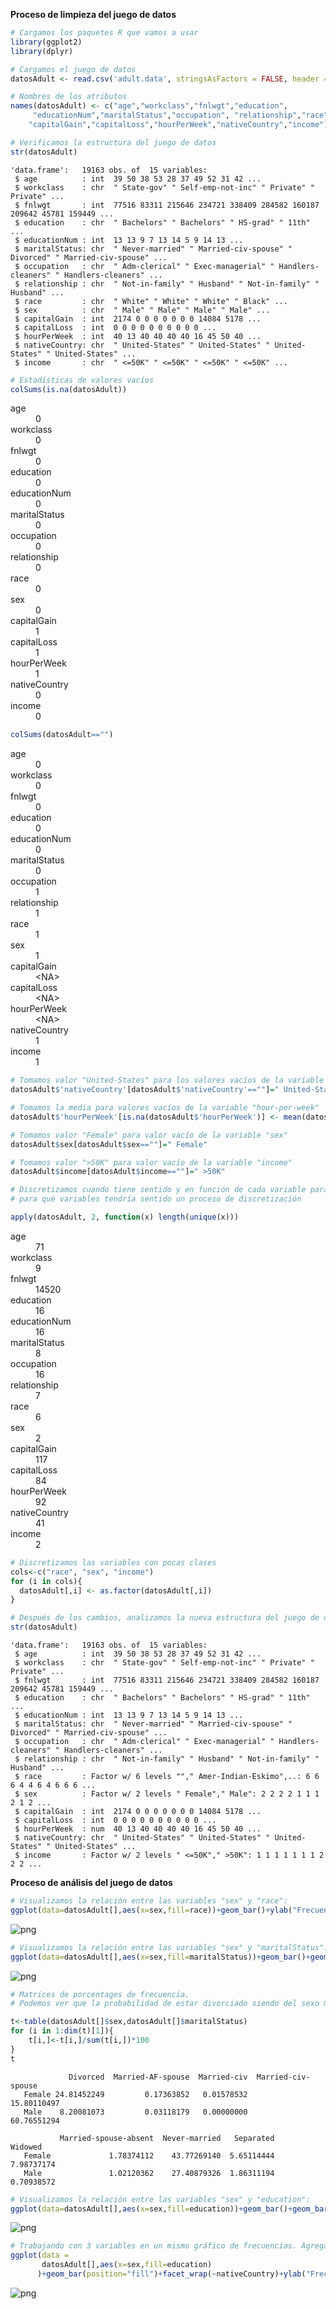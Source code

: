 
**Proceso de limpieza del juego de datos**


```R
# Cargamos los paquetes R que vamos a usar
library(ggplot2)
library(dplyr)
```


```R
# Cargamos el juego de datos
datosAdult <- read.csv('adult.data', stringsAsFactors = FALSE, header = FALSE)
```


```R
# Nombres de los atributos
names(datosAdult) <- c("age","workclass","fnlwgt","education",
     "educationNum","maritalStatus","occupation", "relationship","race","sex",
    "capitalGain","capitalLoss","hourPerWeek","nativeCountry","income")
```


```R
# Verificamos la estructura del juego de datos
str(datosAdult)
```

    'data.frame':	19163 obs. of  15 variables:
     $ age          : int  39 50 38 53 28 37 49 52 31 42 ...
     $ workclass    : chr  " State-gov" " Self-emp-not-inc" " Private" " Private" ...
     $ fnlwgt       : int  77516 83311 215646 234721 338409 284582 160187 209642 45781 159449 ...
     $ education    : chr  " Bachelors" " Bachelors" " HS-grad" " 11th" ...
     $ educationNum : int  13 13 9 7 13 14 5 9 14 13 ...
     $ maritalStatus: chr  " Never-married" " Married-civ-spouse" " Divorced" " Married-civ-spouse" ...
     $ occupation   : chr  " Adm-clerical" " Exec-managerial" " Handlers-cleaners" " Handlers-cleaners" ...
     $ relationship : chr  " Not-in-family" " Husband" " Not-in-family" " Husband" ...
     $ race         : chr  " White" " White" " White" " Black" ...
     $ sex          : chr  " Male" " Male" " Male" " Male" ...
     $ capitalGain  : int  2174 0 0 0 0 0 0 0 14084 5178 ...
     $ capitalLoss  : int  0 0 0 0 0 0 0 0 0 0 ...
     $ hourPerWeek  : int  40 13 40 40 40 40 16 45 50 40 ...
     $ nativeCountry: chr  " United-States" " United-States" " United-States" " United-States" ...
     $ income       : chr  " <=50K" " <=50K" " <=50K" " <=50K" ...
    


```R
# Estadísticas de valores vacíos
colSums(is.na(datosAdult))
```


<dl class=dl-horizontal>
	<dt>age</dt>
		<dd>0</dd>
	<dt>workclass</dt>
		<dd>0</dd>
	<dt>fnlwgt</dt>
		<dd>0</dd>
	<dt>education</dt>
		<dd>0</dd>
	<dt>educationNum</dt>
		<dd>0</dd>
	<dt>maritalStatus</dt>
		<dd>0</dd>
	<dt>occupation</dt>
		<dd>0</dd>
	<dt>relationship</dt>
		<dd>0</dd>
	<dt>race</dt>
		<dd>0</dd>
	<dt>sex</dt>
		<dd>0</dd>
	<dt>capitalGain</dt>
		<dd>1</dd>
	<dt>capitalLoss</dt>
		<dd>1</dd>
	<dt>hourPerWeek</dt>
		<dd>1</dd>
	<dt>nativeCountry</dt>
		<dd>0</dd>
	<dt>income</dt>
		<dd>0</dd>
</dl>




```R
colSums(datosAdult=="")
```


<dl class=dl-horizontal>
	<dt>age</dt>
		<dd>0</dd>
	<dt>workclass</dt>
		<dd>0</dd>
	<dt>fnlwgt</dt>
		<dd>0</dd>
	<dt>education</dt>
		<dd>0</dd>
	<dt>educationNum</dt>
		<dd>0</dd>
	<dt>maritalStatus</dt>
		<dd>0</dd>
	<dt>occupation</dt>
		<dd>1</dd>
	<dt>relationship</dt>
		<dd>1</dd>
	<dt>race</dt>
		<dd>1</dd>
	<dt>sex</dt>
		<dd>1</dd>
	<dt>capitalGain</dt>
		<dd>&lt;NA&gt;</dd>
	<dt>capitalLoss</dt>
		<dd>&lt;NA&gt;</dd>
	<dt>hourPerWeek</dt>
		<dd>&lt;NA&gt;</dd>
	<dt>nativeCountry</dt>
		<dd>1</dd>
	<dt>income</dt>
		<dd>1</dd>
</dl>




```R
# Tomamos valor "United-States" para los valores vacíos de la variable "nativeCountry"
datosAdult$'nativeCountry'[datosAdult$'nativeCountry'==""]=" United-States"

# Tomamos la media para valores vacíos de la variable "hour-per-week"
datosAdult$'hourPerWeek'[is.na(datosAdult$'hourPerWeek')] <- mean(datosAdult$'hourPerWeek', na.rm=T)

# Tomamos valor "Female" para valor vacío de la variable "sex"
datosAdult$sex[datosAdult$sex==""]=" Female"

# Tomamos valor ">50K" para valor vacío de la variable "income"
datosAdult$income[datosAdult$income==""]=" >50K"
```


```R
# Discretizamos cuando tiene sentido y en función de cada variable para ello comprobamos
# para qué variables tendría sentido un proceso de discretización

apply(datosAdult, 2, function(x) length(unique(x)))
```


<dl class=dl-horizontal>
	<dt>age</dt>
		<dd>71</dd>
	<dt>workclass</dt>
		<dd>9</dd>
	<dt>fnlwgt</dt>
		<dd>14520</dd>
	<dt>education</dt>
		<dd>16</dd>
	<dt>educationNum</dt>
		<dd>16</dd>
	<dt>maritalStatus</dt>
		<dd>8</dd>
	<dt>occupation</dt>
		<dd>16</dd>
	<dt>relationship</dt>
		<dd>7</dd>
	<dt>race</dt>
		<dd>6</dd>
	<dt>sex</dt>
		<dd>2</dd>
	<dt>capitalGain</dt>
		<dd>117</dd>
	<dt>capitalLoss</dt>
		<dd>84</dd>
	<dt>hourPerWeek</dt>
		<dd>92</dd>
	<dt>nativeCountry</dt>
		<dd>41</dd>
	<dt>income</dt>
		<dd>2</dd>
</dl>




```R
# Discretizamos las variables con pocas clases
cols<-c("race", "sex", "income")
for (i in cols){
  datosAdult[,i] <- as.factor(datosAdult[,i])
}
```


```R
# Después de los cambios, analizamos la nueva estructura del juego de datos
str(datosAdult)
```

    'data.frame':	19163 obs. of  15 variables:
     $ age          : int  39 50 38 53 28 37 49 52 31 42 ...
     $ workclass    : chr  " State-gov" " Self-emp-not-inc" " Private" " Private" ...
     $ fnlwgt       : int  77516 83311 215646 234721 338409 284582 160187 209642 45781 159449 ...
     $ education    : chr  " Bachelors" " Bachelors" " HS-grad" " 11th" ...
     $ educationNum : int  13 13 9 7 13 14 5 9 14 13 ...
     $ maritalStatus: chr  " Never-married" " Married-civ-spouse" " Divorced" " Married-civ-spouse" ...
     $ occupation   : chr  " Adm-clerical" " Exec-managerial" " Handlers-cleaners" " Handlers-cleaners" ...
     $ relationship : chr  " Not-in-family" " Husband" " Not-in-family" " Husband" ...
     $ race         : Factor w/ 6 levels ""," Amer-Indian-Eskimo",..: 6 6 6 4 4 6 4 6 6 6 ...
     $ sex          : Factor w/ 2 levels " Female"," Male": 2 2 2 2 1 1 1 2 1 2 ...
     $ capitalGain  : int  2174 0 0 0 0 0 0 0 14084 5178 ...
     $ capitalLoss  : int  0 0 0 0 0 0 0 0 0 0 ...
     $ hourPerWeek  : num  40 13 40 40 40 40 16 45 50 40 ...
     $ nativeCountry: chr  " United-States" " United-States" " United-States" " United-States" ...
     $ income       : Factor w/ 2 levels " <=50K"," >50K": 1 1 1 1 1 1 1 2 2 2 ...
    

**Proceso de análisis del juego de datos**


```R
# Visualizamos la relación entre las variables "sex" y "race":
ggplot(data=datosAdult[],aes(x=sex,fill=race))+geom_bar()+ylab("Frecuencia")
```




![png](output_12_1.png)



```R
# Visualizamos la relación entre las variables "sex" y "maritalStatus":
ggplot(data=datosAdult[],aes(x=sex,fill=maritalStatus))+geom_bar()+geom_bar(position="fill")+ylab("Frecuencia")
```




![png](output_13_1.png)



```R
# Matrices de porcentages de frecuencia. 
# Podemos ver que la probabilidad de estar divorciado siendo del sexo masculino es de 8.20 %

t<-table(datosAdult[]$sex,datosAdult[]$maritalStatus)
for (i in 1:dim(t)[1]){
    t[i,]<-t[i,]/sum(t[i,])*100
}
t
```


             
                 Divorced  Married-AF-spouse  Married-civ  Married-civ-spouse
       Female 24.81452249         0.17363852   0.01578532         15.80110497
       Male    8.20081073         0.03118179   0.00000000         60.76551294
             
               Married-spouse-absent  Never-married   Separated     Widowed
       Female             1.78374112    43.77269140  5.65114444  7.98737174
       Male               1.02120362    27.40879326  1.86311194  0.70938572



```R
# Visualizamos la relación entre las variables "sex" y "education":
ggplot(data=datosAdult[],aes(x=sex,fill=education))+geom_bar()+geom_bar(position="fill")+ylab("Frecuencia")
```




![png](output_15_1.png)



```R
# Trabajando con 3 variables en un mismo gráfico de frecuencias. Agregaos la variable "nativeCountry"
ggplot(data = 
       datosAdult[],aes(x=sex,fill=education)
      )+geom_bar(position="fill")+facet_wrap(~nativeCountry)+ylab("Frecuencia")
```




![png](output_16_1.png)



```R

```
